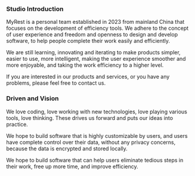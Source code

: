 ### Studio Introduction

MyRest is a personal team established in 2023 from mainland China that focuses on the development of efficiency tools. We adhere to the concept of user experience and freedom and openness to design and develop software, to help people complete their work easily and efficiently.

We are still learning, innovating and iterating to make products simpler, easier to use, more intelligent, making the user experience smoother and more enjoyable, and taking the work efficiency to a higher level.

If you are interested in our products and services, or you have any problems, please feel free to contact us.

### Driven and Vision

We love coding, love working with new technologies, love playing various tools, love thinking. These drives us forward and puts our ideas into practice.

We hope to build software that is highly customizable by users, and users have complete control over their data, without any privacy concerns, because the data is encrypted and stored locally.

We hope to build software that can help users eliminate tedious steps in their work, free up more time, and improve efficiency.

